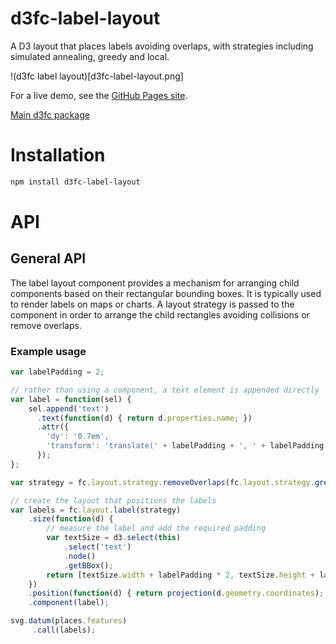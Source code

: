# d3fc-label-layout

A D3 layout that places labels avoiding overlaps, with strategies including simulated annealing, greedy and local.

!(d3fc label layout)[d3fc-label-layout.png]

For a live demo, see the [GitHub Pages site](http://colineberhardt.github.io/d3fc-label-layout/).

[Main d3fc package](https://github.com/ScottLogic/d3fc)

# Installation

```bash
npm install d3fc-label-layout
```

# API

## General API

The label layout component provides a mechanism for arranging child components based on their rectangular bounding boxes. It is typically used to render labels on maps or charts. A layout strategy is passed to the component in order to arrange the child rectangles avoiding collisions or remove overlaps.

### Example usage

```javascript
var labelPadding = 2;

// rather than using a component, a text element is appended directly
var label = function(sel) {
    sel.append('text')
      .text(function(d) { return d.properties.name; })
      .attr({
        'dy': '0.7em',
        'transform': 'translate(' + labelPadding + ', ' + labelPadding +')'
      });
};

var strategy = fc.layout.strategy.removeOverlaps(fc.layout.strategy.greedy());

// create the layout that positions the labels
var labels = fc.layout.label(strategy)
    .size(function(d) {
        // measure the label and add the required padding
        var textSize = d3.select(this)
            .select('text')
            .node()
            .getBBox();
        return [textSize.width + labelPadding * 2, textSize.height + labelPadding * 2];
    })
    .position(function(d) { return projection(d.geometry.coordinates); })
    .component(label);

svg.datum(places.features)
     .call(labels);
```
